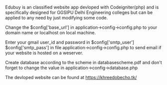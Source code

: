 Edubuy is an classified website app devloped with Codeigniter(php) and is specifically designed for GGSIPU Delhi Engineering colleges but can be applied to any need by just modifying some code.



Change the $config['base_url'] in application->config->config.php to your domain name or localhost on local machine.



Enter your gmail user_id and password in $config['smtp_user'] 
$config['smtp_pass'] in file application->config->config.php to send email if your website is hosted on a weserver.



Create database according to the scheme in databasescheme.pdf and don't forget to change the value in application->config->database.php


The devloped website can be found at https://khreedobecho.tk/

